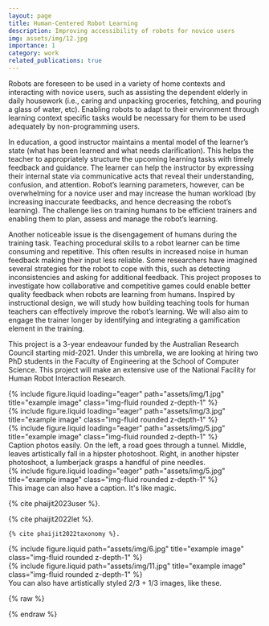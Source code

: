 ```yaml
---
layout: page
title: Human-Centered Robot Learning
description: Improving accessibility of robots for novice users
img: assets/img/12.jpg
importance: 1
category: work
related_publications: true
---
```



Robots are foreseen to be used in a variety of home contexts and interacting with novice users, such as assisting the dependent elderly in daily housework (i.e., caring and unpacking groceries, fetching, and pouring a glass of water, etc). Enabling robots to adapt to their environment through learning context specific tasks would be necessary for them to be used adequately by non-programming users.  

In education, a good instructor maintains a mental model of the learner’s state (what has been learned and what needs clarification). This helps the teacher to appropriately structure the upcoming learning tasks with timely feedback and guidance. The learner can help the instructor by expressing their internal state via communicative acts that reveal their understanding, confusion, and attention. Robot’s learning parameters, however, can be overwhelming for a novice user and may increase the human workload (by increasing inaccurate feedbacks, and hence decreasing the robot’s learning). The challenge lies on training humans to be efficient trainers and enabling them to plan, assess and manage the robot’s learning.  

Another noticeable issue is the disengagement of humans during the training task. Teaching procedural skills to a robot learner can be time consuming and repetitive. This often results in increased noise in human feedback making their input less reliable. Some researchers have imagined several strategies for the robot to cope with this, such as detecting inconsistencies and asking for additional feedback. This project proposes to investigate how collaborative and competitive games could enable better quality feedback when robots are learning from humans. Inspired by instructional design, we will study how building teaching tools for human teachers can effectively improve the robot’s learning. We will also aim to engage the trainer longer by identifying and integrating a gamification element in the training.  

 This project is a 3-year endeavour funded by the Australian Research Council starting mid-2021. Under this umbrella, we are looking at hiring two PhD students in the Faculty of Engineering at the School of Computer Science. This project will make an extensive use of the National Facility for Human Robot Interaction Research.



<div class="row">
    <div class="col-sm mt-3 mt-md-0">
        {% include figure.liquid loading="eager" path="assets/img/1.jpg" title="example image" class="img-fluid rounded z-depth-1" %}
    </div>
    <div class="col-sm mt-3 mt-md-0">
        {% include figure.liquid loading="eager" path="assets/img/3.jpg" title="example image" class="img-fluid rounded z-depth-1" %}
    </div>
    <div class="col-sm mt-3 mt-md-0">
        {% include figure.liquid loading="eager" path="assets/img/5.jpg" title="example image" class="img-fluid rounded z-depth-1" %}
    </div>
</div>
<div class="caption">
    Caption photos easily. On the left, a road goes through a tunnel. Middle, leaves artistically fall in a hipster photoshoot. Right, in another hipster photoshoot, a lumberjack grasps a handful of pine needles.
</div>
<div class="row">
    <div class="col-sm mt-3 mt-md-0">
        {% include figure.liquid loading="eager" path="assets/img/5.jpg" title="example image" class="img-fluid rounded z-depth-1" %}
    </div>
</div>
<div class="caption">
    This image can also have a caption. It's like magic.
</div>

 {% cite phaijit2023user %}.

  {% cite phaijit2022let %}.


    {% cite phaijit2022taxonomy %}.


<div class="row justify-content-sm-center">
    <div class="col-sm-8 mt-3 mt-md-0">
        {% include figure.liquid path="assets/img/6.jpg" title="example image" class="img-fluid rounded z-depth-1" %}
    </div>
    <div class="col-sm-4 mt-3 mt-md-0">
        {% include figure.liquid path="assets/img/11.jpg" title="example image" class="img-fluid rounded z-depth-1" %}
    </div>
</div>
<div class="caption">
    You can also have artistically styled 2/3 + 1/3 images, like these.
</div>


{% raw %}

{% endraw %}